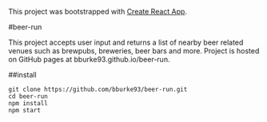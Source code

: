 This project was bootstrapped with [Create React App](https://github.com/facebookincubator/create-react-app).

#beer-run

This project accepts user input and returns a list of nearby beer related venues such as brewpubs, breweries, beer bars and more. Project is hosted on GitHub pages at bburke93.github.io/beer-run.

##install

```
git clone https://github.com/bburke93/beer-run.git
cd beer-run
npm install
npm start
```
